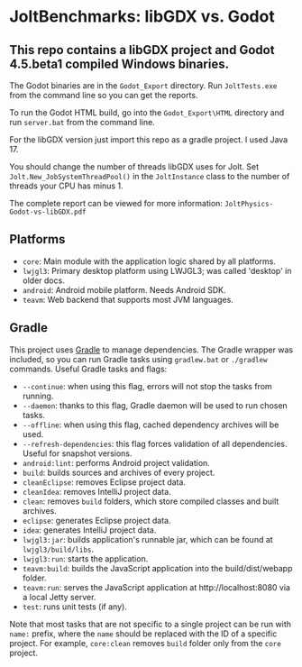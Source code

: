 # JoltBenchmarks: libGDX vs. Godot

## This repo contains a libGDX project and Godot 4.5.beta1 compiled Windows binaries.

The Godot binaries are in the `Godot_Export` directory.  Run `JoltTests.exe` from the command line so you can get the reports.

To run the Godot HTML build, go into the `Godot_Export\HTML` directory and run `server.bat` from the command line.

For the libGDX version just import this repo as a gradle project.  I used Java 17. 

You should change the number of threads libGDX uses for Jolt.  Set `Jolt.New_JobSystemThreadPool()` in the `JoltInstance` class to the number of threads your CPU has minus 1. 

The complete report can be viewed for more information: `JoltPhysics-Godot-vs-libGDX.pdf`

## Platforms

- `core`: Main module with the application logic shared by all platforms.
- `lwjgl3`: Primary desktop platform using LWJGL3; was called 'desktop' in older docs.
- `android`: Android mobile platform. Needs Android SDK.
- `teavm`: Web backend that supports most JVM languages.

## Gradle

This project uses [Gradle](https://gradle.org/) to manage dependencies.
The Gradle wrapper was included, so you can run Gradle tasks using `gradlew.bat` or `./gradlew` commands.
Useful Gradle tasks and flags:

- `--continue`: when using this flag, errors will not stop the tasks from running.
- `--daemon`: thanks to this flag, Gradle daemon will be used to run chosen tasks.
- `--offline`: when using this flag, cached dependency archives will be used.
- `--refresh-dependencies`: this flag forces validation of all dependencies. Useful for snapshot versions.
- `android:lint`: performs Android project validation.
- `build`: builds sources and archives of every project.
- `cleanEclipse`: removes Eclipse project data.
- `cleanIdea`: removes IntelliJ project data.
- `clean`: removes `build` folders, which store compiled classes and built archives.
- `eclipse`: generates Eclipse project data.
- `idea`: generates IntelliJ project data.
- `lwjgl3:jar`: builds application's runnable jar, which can be found at `lwjgl3/build/libs`.
- `lwjgl3:run`: starts the application.
- `teavm:build`: builds the JavaScript application into the build/dist/webapp folder.
- `teavm:run`: serves the JavaScript application at http://localhost:8080 via a local Jetty server.
- `test`: runs unit tests (if any).

Note that most tasks that are not specific to a single project can be run with `name:` prefix, where the `name` should be replaced with the ID of a specific project.
For example, `core:clean` removes `build` folder only from the `core` project.
